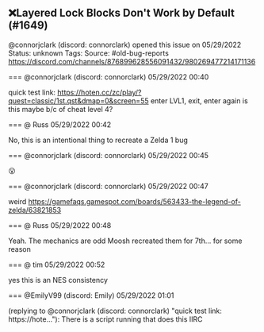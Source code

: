 ## ❌Layered Lock Blocks Don't Work by Default (#1649)
@connorjclark (discord: connorclark) opened this issue on 05/29/2022
Status: unknown
Tags: 
Source: #old-bug-reports https://discord.com/channels/876899628556091432/980269477214171136


=== @connorjclark (discord: connorclark) 05/29/2022 00:40

quick test link: https://hoten.cc/zc/play/?quest=classic/1st.qst&dmap=0&screen=55 enter LVL1, exit, enter again
is this maybe b/c of cheat level 4?

=== @ Russ 05/29/2022 00:42

No, this is an intentional thing to recreate a Zelda 1 bug

=== @connorjclark (discord: connorclark) 05/29/2022 00:45

😮

=== @connorjclark (discord: connorclark) 05/29/2022 00:47

weird https://gamefaqs.gamespot.com/boards/563433-the-legend-of-zelda/63821853

=== @ Russ 05/29/2022 00:48

Yeah. The mechanics are odd
Moosh recreated them for 7th... for some reason

=== @ tim 05/29/2022 00:52

yes this is an NES consistency

=== @EmilyV99 (discord: Emily) 05/29/2022 01:01

(replying to @connorjclark (discord: connorclark) "quick test link: https://hote…"): There is a script running that does this
IIRC
